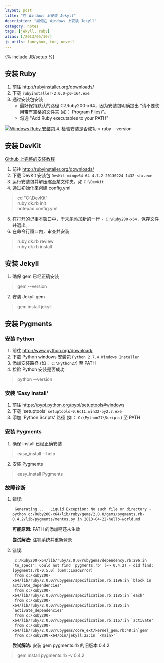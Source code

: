 ```yaml
---
layout: post
title: "在 Windows 上安装 Jekyll"
description: "如何在 Windows 上安装 Jekyll"
category: notes
tags: [jekyll, ruby]
alias: [/2013/05/10/]
js_utils: fancybox, toc, unveil
---
```

{% include JB/setup %}

<div id="toc"></div>

## <a id="install-ruby"></a>安装 Ruby

1. 前往 <http://rubyinstaller.org/downloads/>
2. 下载 `rubyinstaller-2.0.0-p0-x64.exe`
3. 通过安装包安装
	- 最好保持默认的路径 C:\Ruby200-x64，因为安装包明确提出 “请不要使用带有空格的文件夹 (如： Program Files)”。
	- 勾选 "Add Ruby executables to your PATH"
	
<a class="post-image" href="/assets/images/posts/2013-05-11-ruby-installer.png" title="Windows Ruby 安装包">
	<img itemprop="image" data-src="/assets/images/posts/2013-05-11-ruby-installer.png" src="/assets/js/unveil/loader.gif" alt="Windows Ruby 安装包" />
</a>
4. 检验安装是否成功
> ruby --version

## <a id="install-devkit"></a>安装 DevKit
[Github 上完整的安装教程](https://github.com/oneclick/rubyinstaller/wiki/Development-Kit#installation-instructions)

1. 前往 <http://rubyinstaller.org/downloads/>
2. 下载 DevKit 安装包 `DevKit-mingw64-64-4.7.2-20130224-1432-sfx.exe`
3. 运行安装包并解压缩至某文件夹，如 `C:\DevKit`
4. 通过初始化来创建 config.yml
> cd "C:\DevKit"<br />
> ruby dk.rb init<br />
> notepad config.yml<br />
5. 在打开的记事本窗口中，于末尾添加新的一行 `- C:\Ruby200-x64`，保存文件并退出。
6. 在命令行窗口内，审查并安装
> ruby dk.rb review<br />
> ruby dk.rb install

## <a id="install-jekyll"></a>安装 Jekyll
1. 确保 gem 已经正确安装
> gem --version
2. 安装 Jekyll gem
> gem install jekyll

## <a id="install-pygements"></a>安装 Pygments

### <a id="install-python"></a>安装 Python
1. 前往 <http://www.python.org/download/>
2. 下载 Python windows 安装包 `Python 2.7.4 Windows Installer`
3. 添加安装路径 (如： `C:\Python27`) 至 PATH
4. 检验 Python 安装是否成功
> python --version

### <a id="install-easy-install"></a>安装 'Easy Install'
1. 前往 <https://pypi.python.org/pypi/setuptools#windows>
2. 下载 'setuptools' `setuptools-0.6c11.win32-py2.7.exe`
3. 添加 'Python Scripts' 路径 (如： `C:\Python27\Scripts`) 至 PATH

### <a id="install-pygements-2"></a>安装 Pygments
1. 确保 install 已经正确安装
> easy_install --help
2. 安装 Pygments
> easy_install Pygments

### <a id="troubleshooting"></a>故障诊断
1. 错误:

		Generating...   Liquid Exception: No such file or directory - python c:/Ruby200-x64/lib/ruby/gems/2.0.0/gems/pygments.rb-0.4.2/lib/pygments/mentos.py in 2013-04-22-hello-world.md

    **可能原因:** PATH 的添加啊还未生效

    **尝试解法:** 注销系统并重新登录<br />
2. 错误:

		c:/Ruby200-x64/lib/ruby/2.0.0/rubygems/dependency.rb:296:in `to_specs': Could not find 'pygments.rb' (~> 0.4.2) - did find: [pygments.rb-0.5.0] (Gem::LoadError)
		from c:/Ruby200-x64/lib/ruby/2.0.0/rubygems/specification.rb:1196:in `block in activate_dependencies'
		from c:/Ruby200-x64/lib/ruby/2.0.0/rubygems/specification.rb:1185:in `each'
		from c:/Ruby200-x64/lib/ruby/2.0.0/rubygems/specification.rb:1185:in `activate_dependencies'
		from c:/Ruby200-x64/lib/ruby/2.0.0/rubygems/specification.rb:1167:in `activate'
		from c:/Ruby200-x64/lib/ruby/2.0.0/rubygems/core_ext/kernel_gem.rb:48:in`gem'
		from c:/Ruby200-x64/bin/jekyll:22:in `<main>'`

   **尝试解法:** 安装 gem pygments.rb 的旧版本 0.4.2
> gem install pygments.rb -v 0.4.2
